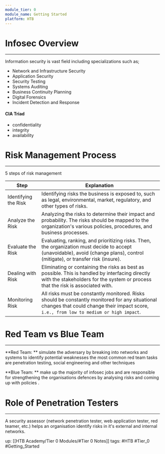 ```yaml
---
module_tier: 0
module_name: Getting Started
platform: HTB
---
```

# Infosec Overview

---

Information security is vast field including specializations such as;

- Network and Infrastructure Security
- Application Security
- Security Testing
- Systems Auditing
- Business Continuity Planning
- Digital Forensics
- Incident Detection and Response

#### CIA Triad
- confidentiality
- integrity
- availability

# Risk Management Process

---

5 steps of risk management

| Step | Explanation |
| ---- | ---- |
| Identifying the Risk | Identifying risks the business is exposed to, such as legal, environmental, market, regulatory, and other types of risks. |
| Analyze the Risk | Analyzing the risks to determine their impact and probability. The risks should be mapped to the organization's various policies, procedures, and business processes. |
| Evaluate the Risk | Evaluating, ranking, and prioritizing risks. Then, the organization must decide to accept (unavoidable), avoid (change plans), control (mitigate), or transfer risk (insure). |
| Dealing with Risk | Eliminating or containing the risks as best as possible. This is handled by interfacing directly with the stakeholders for the system or process that the risk is associated with. |
| Monitoring Risk | All risks must be constantly monitored. Risks should be constantly monitored for any situational changes that could change their impact score, `i.e., from low to medium or high impact`. |

# Red Team vs Blue Team

---

**Red Team: ** simulate the adversary by breaking into networks and systems to identify potential weaknesses the most common red team tasks are penetration testing, social engineering and other techniques

**Blue Team: ** make up the majority of infosec jobs and are responsible for strengthening the organisations defences by analysing risks and coming up with policies .

# Role of Penetration Testers

---

A security assessor (network penetration tester, web application tester, red teamer, etc.) helps an organisation identify risks in it's external and internal networks.

up: [[HTB Academy/Tier 0 Modules/#Tier  0 Notes]]
tags: #HTB #Tier_0 #Getting_Started 